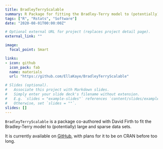 ```yaml
---
title: BradleyTerryScalable
summary: R Package for fitting the Bradley-Terry model to (potentially) large, sparse datasets.
tags: ["R", "Rstats", "Software"]
date: "2020-08-01T00:00:00Z"

# Optional external URL for project (replaces project detail page).
external_link: ""

image:
  focal_point: Smart

links:
- icon: github
  icon_pack: fab
  name: materials
  url: "https://github.com/EllaKaye/BradleyTerryScalable"

# Slides (optional).
#   Associate this project with Markdown slides.
#   Simply enter your slide deck's filename without extension.
#   E.g. `slides = "example-slides"` references `content/slides/example-slides.md`.
#   Otherwise, set `slides = ""`.
slides: []
---
```


`BradleyTerryScalable` is a package co-authored with David Firth to fit the Bradley-Terry model to (potentially) large and sparse data sets.

It is currently available on [GitHub](https://github.com/EllaKaye/BradleyTerryScalable), with plans for it to be on CRAN before too long.
